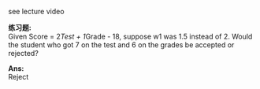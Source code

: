 see lecture video

**练习题:**  
Given Score = 2*Test + 1*Grade - 18, suppose w1 was 1.5 instead of 2. Would the student who got 7 on the test and 6 on the grades be accepted or rejected?

**Ans:**  
Reject
